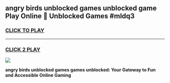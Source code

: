 
## angry birds unblocked games unblocked game Play Online 👋 Unblocked Games #mldq3
<h3>
<a href="https://premium.freeplayer.one?title=angry_birds_unblocked_games&ref=21F">CLICK TO PLAY</a></h3>
<hr>

<h3>
<a href="https://premium.freeplayer.one?title=angry_birds_unblocked_games&ref=21F">CLICK 2 PLAY</a>
  
</h3>

<a href="https://premium.freeplayer.one?title=angry_birds_unblocked_games&ref=21F/"><img src="https://clearcache.store/games.png"></a>


**angry birds unblocked games games unblocked: Your Gateway to Fun and Accessible Online Gaming**
